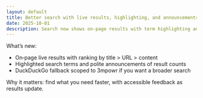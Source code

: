 ```yaml
---
layout: default
title: Better search with live results, highlighting, and announcements
date: 2025-10-01
description: Search now shows on‑page results with term highlighting and screen‑reader announcements, with DuckDuckGo fallback if you need a wider search.
---
```


What’s new:

- On‑page live results with ranking by title > URL > content
- Highlighted search terms and polite announcements of result counts
- DuckDuckGo fallback scoped to 3mpowr if you want a broader search

Why it matters: find what you need faster, with accessible feedback as results update.
